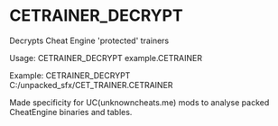 # CETRAINER_DECRYPT
Decrypts Cheat Engine 'protected' trainers

Usage: CETRAINER_DECRYPT example.CETRAINER

Example: CETRAINER_DECRYPT C:/unpacked_sfx/CET_TRAINER.CETRAINER

Made specificity for UC(unknowncheats.me) mods to analyse packed CheatEngine binaries and tables.
